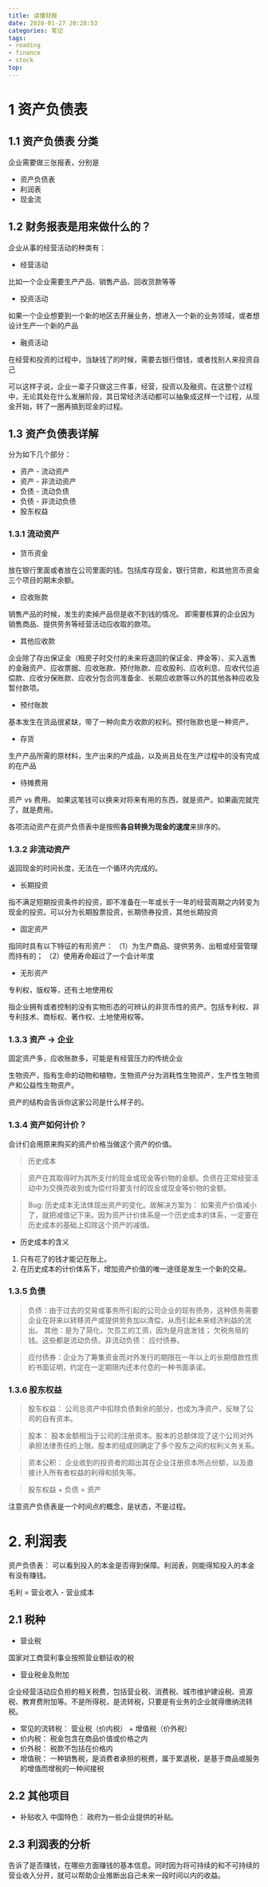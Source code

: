 ```yaml
---
title: 读懂财报
date: 2020-01-27 20:28:53
categories: 笔记
tags: 
- reading 
- finance 
- stock
top:
---
```

# 1 资产负债表

## 1.1 资产负债表 分类
企业需要做三张报表，分别是
+ 资产负债表
+ 利润表
+ 现金流

## 1.2 财务报表是用来做什么的？ 

企业从事的经营活动的种类有：

+ 经营活动

比如一个企业需要生产产品、销售产品、回收货款等等

+ 投资活动

如果一个企业想要到一个新的地区去开展业务，想进入一个新的业务领域，或者想设计生产一个新的产品

+ 融资活动

在经营和投资的过程中，当缺钱了的时候，需要去银行借钱，或者找别人来投资自己

可以这样子说，企业一辈子只做这三件事，经营，投资以及融资。在这整个过程中，无论其处在什么发展阶段，其日常经济活动都可以抽象成这样一个过程，从现金开始，转了一圈再搞到现金的过程。

## 1.3 资产负债表详解

分为如下几个部分： 

+ 资产 - 流动资产
+ 资产 - 非流动资产
+ 负债 - 流动负债
+ 负债 - 非流动负债
+ 股东权益

### 1.3.1 流动资产

+ 货币资金

放在银行里面或者放在公司里面的钱。包括库存现金，银行贷款，和其他货币资金三个项目的期末余额。

+ 应收账款

销售产品的时候，发生的卖掉产品但是收不到钱的情况。
即需要核算的企业因为销售商品、提供劳务等经营活动应收取的款项。

+ 其他应收款

企业除了存出保证金（租房子时交付的未来将退回的保证金、押金等）、买入返售的金融资产、应收票据、应收账款、预付账款、应收股利、应收利息、应收代位追偿款、应收分保账款、应收分包合同准备金、长期应收款等以外的其他各种应收及暂付款项。

+ 预付账款

基本发生在货品很紧缺，带了一种向卖方收款的权利。预付账款也是一种资产。

+ 存货


生产产品所需的原材料，生产出来的产成品，以及尚且处在生产过程中的没有完成的在产品

+ 待摊费用

资产 vs 费用。 如果这笔钱可以换来对将来有用的东西，就是资产。如果画完就完了，就是费用。

各项流动资产在资产负债表中是按照**各自转换为现金的速度**来排序的。

### 1.3.2 非流动资产

返回现金的时间长度，无法在一个循环内完成的。

+ 长期投资

指不满足短期投资条件的投资，即不准备在一年或长于一年的经营周期之内转变为现金的投资。可以分为长期股票投资，长期债券投资，其他长期投资
+ 固定资产

指同时具有以下特征的有形资产： （1）为生产商品、提供劳务、出租或经营管理而持有的； （2）使用寿命超过了一个会计年度
+ 无形资产

专利权，版权等，还有土地使用权

指企业拥有或者控制的没有实物形态的可辨认的非货币性的资产。包括专利权、非专利技术、商标权、著作权、土地使用权等。

### 1.3.3 资产 -> 企业

 固定资产多，应收账款多，可能是有经营压力的传统企业
 
 生物资产，指有生命的动物和植物，生物资产分为消耗性生物资产，生产性生物资产和公益性生物资产。
 
 资产的结构会告诉你这家公司是什么样子的。 
 
 ### 1.3.4 资产如何计价？ 
 
 会计们会用原来购买的资产价格当做这个资产的价值。
 
 > 历史成本
 
 > 资产在其取得时为其所支付的现金或现金等价物的金额。负债在正常经营活动中为交换而收到或为偿付将要支付的现金或现金等价物的金额。
 
 > Bug: 历史成本无法体现出资产的变化。故解决方案为： 如果资产价值减小了，就把减值记下来。因为资产计价体系是一个历史成本的体系，一定要在历史成本的基础上扣除这个资产的减值。 
 
 
 + 历史成本的含义
 1. 只有花了的钱才能记在账上。
 2. 在历史成本的计价体系下，增加资产价值的唯一途径是发生一个新的交易。
 
### 1.3.5 负债
> 负债：由于过去的交易或事务所引起的公司企业的现有债务，这种债务需要企业在将来以转移资产或提供劳务加以清偿，从而引起未来经济利益的流出。
> 其他：是为了简化，欠员工的工资，因为是月底发钱； 欠税务局的钱。这些都是流动负债。非流动负债： 应付债券。

> 应付债券：企业为了筹集资金而对外发行的期限在一年以上的长期借款性质的书面证明，约定在一定期限内还本付息的一种书面承诺。

### 1.3.6 股东权益

> 股东权益： 公司总资产中扣除负债剩余的部分，也成为净资产，反映了公司的自有资本。

> 股本： 股本金额相当于公司的注册资本。股本的总额体现了这个公司对外承担法律责任的上限。股本的组成则确定了多个股东之间的权利义务关系。

> 资本公积： 企业收到的投资者的超出其在企业注册资本所占份额，以及直接计入所有者权益的利得和损失等。

> 股东权益 + 负债 = 资产

注意资产负债表是一个时间点的概念，是状态，不是过程。

# 2. 利润表
资产负债表： 可以看到投入的本金是否得到保障。利润表，则能得知投入的本金有没有赚钱。

毛利 = 营业收入 - 营业成本

## 2.1 税种

+ 营业税

国家对工商营利事业按照营业额征收的税

+ 营业税金及附加

企业经营活动应负担的相关税费，包括营业税、消费税、城市维护建设税、资源税、教育费附加等。不是所得税，是流转税，只要是有业务的企业就得缴纳流转税。

+ 常见的流转税： 营业税（价内税） + 增值税（价外税）
+ 价内税： 税金包含在商品价值或价格之内
+ 价外税： 税款不包括在价格内
+ 增值税： 一种销售税，是消费者承担的税费，属于累退税，是基于商品或服务的增值而增税的一种间接税

## 2.2 其他项目
+ 补贴收入
中国特色： 政府为一些企业提供的补贴。

## 2.3 利润表的分析

告诉了是否赚钱，在哪些方面赚钱的基本信息。同时因为将可持续的和不可持续的营业收入分开，就可以帮助企业推断出自己未来一段时间以内的收益。